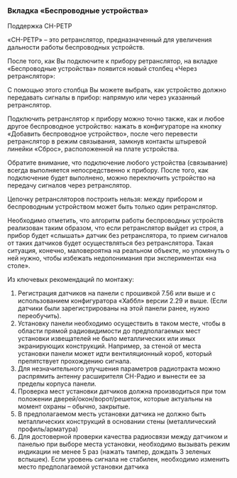 ### Вкладка «Беспроводные устройства»


Поддержка СН-РЕТР

«СН-РЕТР» – это ретранслятор, предназначенный для увеличения дальности работы беспроводных устройств.

После того, как Вы подключите к прибору ретранслятор, на вкладке «Беспроводные устройства» появится новый столбец «Через ретранслятор»:



С помощью этого столбца Вы можете выбрать, как устройство должно передавать сигналы в прибор: напрямую или через указанный ретранслятор.

Подключить ретранслятор к прибору можно точно также, как и любое другое беспроводное устройство: нажать в конфигураторе на кнопку «Добавить беспроводное устройство», после чего перевести ретранслятор в режим связывания, замкнув контакты штыревой линейки «Сброс», расположенной на плате устройства.

Обратите внимание, что подключение любого устройства (связывание) всегда выполняется непосредственно к прибору. После того, как подключение будет выполнено, можно переключить устройство на передачу сигналов через ретранслятор.

Цепочку ретрансляторов построить нельзя: между прибором и беспроводным устройством может быть только один ретранслятор.

Необходимо отметить, что алгоритм работы беспроводных устройств реализован таким образом, что если ретранслятор выйдет из строя, а прибор будет «слышать» датчик без ретранслятора, то прием сигналов от таких датчиков будет осуществляться без ретранслятора. Такая ситуация, конечно, маловероятна на реальном объекте, но упомянуть о ней нужно, чтобы избежать недопонимания при экспериментах «на столе».


Из ключевых рекомендаций по монтажу:
1) Регистрация датчиков на панели с прошивкой 7.56 или выше и с использованием конфигуратора «Хаббл» версии 2.29 и выше. (Если датчики были зарегистрированы на этой панели ранее, нужно переобучить).
2) Установку панели необходимо осуществить в таком месте, чтобы в области прямой радиовидимости до предполагаемых мест установки извещателей не было металлических или иных экранирующих конструкций. Например, за стеной от места установки панели может идти вентиляционный короб, который препятствует прохождению сигнала.
3) Для незначительного улучшения параметров радиотракта можно распрямить антенну расширителя СН-Радио и вынести ее за пределы корпуса панели.
4) Проверка мест установки датчиков должна производиться при том положении дверей/окон/ворот/решеток, которые актуальны на момент охраны – обычно, закрытые.
5) В предполагаемом месть установки датчика не должно быть металлических конструкций в основании стены (металлический профиль/арматура)
6) Для достоверной проверки качества радиосвязи между датчиком и панелью при выборе места установки, необходимо вызывать режим индикации не менее 5 раз (нажать тампер, дождать 3 зеленых вспышек). Если уровень сигнала не стабилен, необходимо изменить место предполагаемой установки датчика